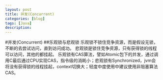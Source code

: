 ```yaml
---
layout: post
title: 并发(Concurrent)
categories: [blog]
tags: [Java]
description: 
---
```


#并发(Concurrent)
##乐观锁与悲观锁
乐观锁不锁住竞争资源，而是假设无锁，不断的去尝试访问，直到访问成功。
悲观锁是锁住竞争资源，只有获得锁的线程可以访问，其他的都挂起。
乐观锁有CAS算法，譬如Atomic包下的并发，通过调用C最后通过CPU实现CAS，指令级的消耗小；悲观锁有Synchronized，jvm会将没有获得锁的线程挂起，context切换大；轻度中度使用中建议使用非阻塞算法CAS。

